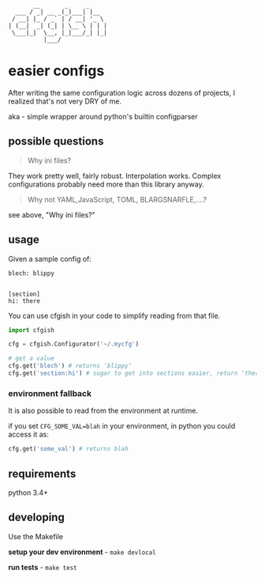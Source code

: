 
```
       __       _     _
  ___ / _| __ _(_)___| |__
 / __| |_ / _` | / __| '_ \
| (__|  _| (_| | \__ \ | | |
 \___|_|  \__, |_|___/_| |_|
          |___/
```

# easier configs

After writing the same configuration logic across dozens of projects, I realized
that's not very DRY of me.

aka - simple wrapper around python's builtin configparser

## possible questions

> Why ini files?

They work pretty well, fairly robust. Interpolation works. Complex
configurations probably need more than this library anyway.

> Why not YAML,JavaScript, TOML, BLARGSNARFLE,....?

see above, "Why ini files?"

## usage

Given a sample config of:

```
blech: blippy


[section]
hi: there
```

You can use cfgish in your code to simplify reading from that file.

```python
import cfgish

cfg = cfgish.Configurator('~/.mycfg')

# get a value
cfg.get('blech') # returns 'blippy'
cfg.get('section:hi') # sugar to get into sections easier, return 'there'
```

### environment fallback

It is also possible to read from the environment at runtime.

if you set `CFG_SOME_VAL=blah` in your environment, in python you could access it
as:

```python
cfg.get('some_val') # returns blah
```

## requirements

python 3.4+

## developing

Use the Makefile

**setup your dev environment** - `make devlocal`

**run tests** - `make test`


